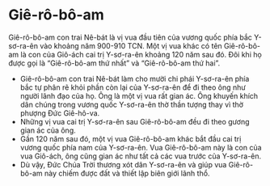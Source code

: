 # Giê-rô-bô-am

Giê-rô-bô-am con trai Nê-bát là vị vua đầu tiên của vương quốc phía bắc Y-sơ-ra-ên vào khoảng năm 900-910 TCN. Một vị vua khác có tên Giê-rô-bô-am là con của Giô-ách cai trị Y-sơ-ra-ên khoảng 120 năm sau đó. Đôi khi họ được gọi là “Giê-rô-bô-am thứ nhất” và “Giê-rô-bô-am thứ hai”. 
- Giê-rô-bô-am con trai Nê-bát làm cho mười chi phái Y-sơ-ra-ên phía bắc tự phân rẽ khỏi phần còn lại của Y-sơ-ra-ên để đi theo ông như người lãnh đạo của họ. Ông là một vị vua rất gian ác. Ông khuyến khích dân chúng trong vương quốc Y-sơ-ra-ên thờ thần tượng thay vì thờ phượng Đức Giê-hô-va. 
- Những vị vua cai trị Y-sơ-ra-ên sau Giê-rô-bô-am đều đi theo gương gian ác của ông. 
- Gần 120 năm sau đó, một vị vua Giê-rô-bô-am khác bắt đầu cai trị vương quốc phía nam của Y-sơ-ra-ên. Vua Giê-rô-bô-am này là con của vua Giô-ách, ông cũng gian ác như tất cả các vua trước của Y-sơ-ra-ên. 
- Dù vậy, Đức Chúa Trời thương xót dân Y-sơ-ra-ên và giúp vua Giê-rô-bô-am này chiếm được đất và thiết lập biên giới lãnh thổ.

